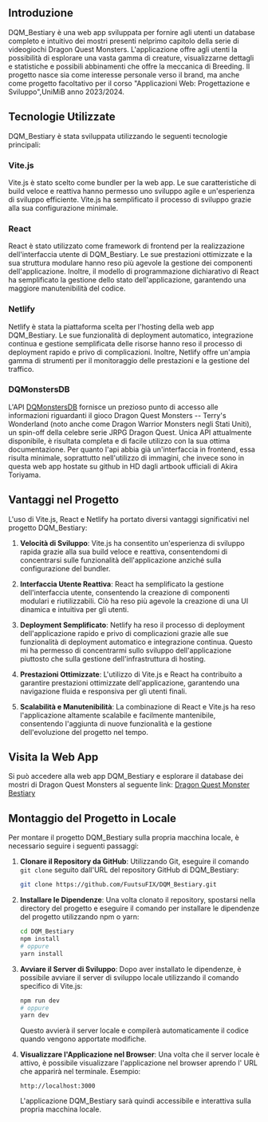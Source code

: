 ## Introduzione
DQM_Bestiary è una web app sviluppata per fornire agli utenti un database completo e intuitivo dei mostri presenti nelprimo capitolo della serie di videogiochi Dragon Quest Monsters. L'applicazione offre agli utenti la possibilità di esplorare una vasta gamma di creature, visualizzarne dettagli e statistiche e possibili abbinamenti che offre la meccanica di Breeding.
Il progetto nasce sia come interesse personale verso il brand, ma anche come progetto facoltativo per il corso "Applicazioni Web: Progettazione e Sviluppo",UniMiB anno 2023/2024.

## Tecnologie Utilizzate
DQM_Bestiary è stata sviluppata utilizzando le seguenti tecnologie principali:

### Vite.js
Vite.js è stato scelto come bundler per la web app. Le sue caratteristiche di build veloce e reattiva hanno permesso uno sviluppo agile e un'esperienza di sviluppo efficiente. Vite.js ha semplificato il processo di sviluppo grazie alla sua configurazione minimale.

### React
React è stato utilizzato come framework di frontend per la realizzazione dell'interfaccia utente di DQM_Bestiary. Le sue prestazioni ottimizzate e la sua struttura modulare hanno reso più agevole la gestione dei componenti dell'applicazione. Inoltre, il modello di programmazione dichiarativo di React ha semplificato la gestione dello stato dell'applicazione, garantendo una maggiore manutenibilità del codice.

### Netlify
Netlify è stata la piattaforma scelta per l'hosting della web app DQM_Bestiary. Le sue funzionalità di deployment automatico, integrazione continua e gestione semplificata delle risorse hanno reso il processo di deployment rapido e privo di complicazioni. Inoltre, Netlify offre un'ampia gamma di strumenti per il monitoraggio delle prestazioni e la gestione del traffico.

### DQMonstersDB
L'API [DQMonstersDB](https://github.com/cmsato09/DQMonstersDB-API) fornisce un prezioso punto di accesso alle informazioni riguardanti il gioco Dragon Quest Monsters -- Terry's Wonderland (noto anche come Dragon Warrior Monsters negli Stati Uniti), un spin-off della celebre serie JRPG Dragon Quest. Unica API attualmente disponibile, è risultata completa e di facile utilizzo con la sua ottima documentazione. Per quanto l'api abbia già un'interfaccia in frontend, essa risulta minimale, soprattutto nell'utilizzo di immagini, che invece sono in questa web app hostate su github in HD dagli artbook ufficiali di Akira Toriyama.

## Vantaggi nel Progetto
L'uso di Vite.js, React e Netlify ha portato diversi vantaggi significativi nel progetto DQM_Bestiary:

1. **Velocità di Sviluppo**: Vite.js ha consentito un'esperienza di sviluppo rapida grazie alla sua build veloce e reattiva, consentendomi di concentrarsi sulle funzionalità dell'applicazione anziché sulla configurazione del bundler.

2. **Interfaccia Utente Reattiva**: React ha semplificato la gestione dell'interfaccia utente, consentendo la creazione di componenti modulari e riutilizzabili. Ciò ha reso più agevole la creazione di una UI dinamica e intuitiva per gli utenti.

3. **Deployment Semplificato**: Netlify ha reso il processo di deployment dell'applicazione rapido e privo di complicazioni grazie alle sue funzionalità di deployment automatico e integrazione continua. Questo mi ha permesso di concentrarmi sullo sviluppo dell'applicazione piuttosto che sulla gestione dell'infrastruttura di hosting.

4. **Prestazioni Ottimizzate**: L'utilizzo di Vite.js e React ha contribuito a garantire prestazioni ottimizzate dell'applicazione, garantendo una navigazione fluida e responsiva per gli utenti finali.

5. **Scalabilità e Manutenibilità**: La combinazione di React e Vite.js ha reso l'applicazione altamente scalabile e facilmente mantenibile, consentendo l'aggiunta di nuove funzionalità e la gestione dell'evoluzione del progetto nel tempo.
   
## Visita la Web App

Si può accedere alla web app DQM_Bestiary e esplorare il database dei mostri di Dragon Quest Monsters al seguente link: [Dragon Quest Monster Bestiary](https://dragonquestmonsterbestiary.netlify.app)

## Montaggio del Progetto in Locale

Per montare il progetto DQM_Bestiary sulla propria macchina locale, è necessario seguire i seguenti passaggi:

1. **Clonare il Repository da GitHub**: Utilizzando Git, eseguire il comando `git clone` seguito dall'URL del repository GitHub di DQM_Bestiary:

   ```bash
   git clone https://github.com/FuutsuFIX/DQM_Bestiary.git
   ```

2. **Installare le Dipendenze**: Una volta clonato il repository, spostarsi nella directory del progetto e eseguire il comando per installare le dipendenze del progetto utilizzando npm o yarn:

   ```bash
   cd DQM_Bestiary
   npm install
   # oppure
   yarn install
   ```

3. **Avviare il Server di Sviluppo**: Dopo aver installato le dipendenze, è possibile avviare il server di sviluppo locale utilizzando il comando specifico di Vite.js:

   ```bash
   npm run dev
   # oppure
   yarn dev
   ```

   Questo avvierà il server locale e compilerà automaticamente il codice quando vengono apportate modifiche.

4. **Visualizzare l'Applicazione nel Browser**: Una volta che il server locale è attivo, è possibile visualizzare l'applicazione nel browser aprendo l' URL che apparirà nel terminale. Esempio:

   ```
   http://localhost:3000
   ```

   L'applicazione DQM_Bestiary sarà quindi accessibile e interattiva sulla propria macchina locale.

